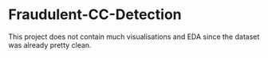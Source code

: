 # Fraudulent-CC-Detection
This project does not contain much visualisations and EDA since the dataset was already pretty clean.
